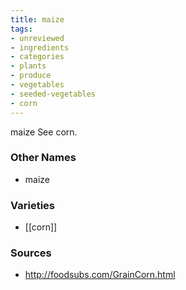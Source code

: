 ```yaml
---
title: maize
tags:
- unreviewed
- ingredients
- categories
- plants
- produce
- vegetables
- seeded-vegetables
- corn
---
```

maize See corn.

### Other Names

* maize

### Varieties

* [[corn]]

### Sources
* http://foodsubs.com/GrainCorn.html
